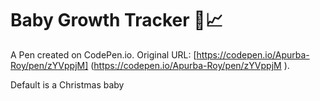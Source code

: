 # Baby Growth Tracker 👶📈

A Pen created on CodePen.io. Original URL: [https://codepen.io/Apurba-Roy/pen/zYVppjM] (https://codepen.io/Apurba-Roy/pen/zYVppjM ).
 
Default is a Christmas baby
